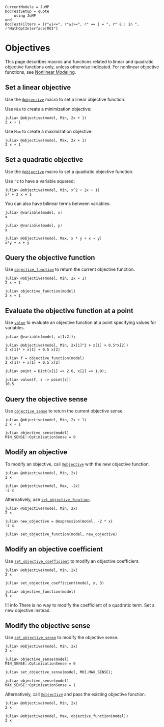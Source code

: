 ```@meta
CurrentModule = JuMP
DocTestSetup = quote
    using JuMP
end
DocTestFilters = [r"≤|<=", r"≥|>=", r" == | = ", r" ∈ | in ", r"MathOptInterface|MOI"]
```

# Objectives

This page describes macros and functions related to linear and quadratic
objective functions only, unless otherwise indicated. For nonlinear objective
functions, see [Nonlinear Modeling](@ref).

## Set a linear objective

Use the [`@objective`](@ref) macro to set a linear objective function.

Use `Min` to create a minimization objective:
```jldoctest; setup = :(model=Model(); @variable(model, x))
julia> @objective(model, Min, 2x + 1)
2 x + 1
```

Use `Max` to create a maximization objective:
```jldoctest; setup = :(model=Model(); @variable(model, x))
julia> @objective(model, Max, 2x + 1)
2 x + 1
```

## Set a quadratic objective

Use the [`@objective`](@ref) macro to set a quadratic objective function.

Use `^2` to have a variable squared:
```jldoctest; setup = :(model=Model(); @variable(model, x))
julia> @objective(model, Min, x^2 + 2x + 1)
x² + 2 x + 1
```

You can also have bilinear terms between variables:
```jldoctest; setup = :(model=Model())
julia> @variable(model, x)
x

julia> @variable(model, y)
y

julia> @objective(model, Max, x * y + x + y)
x*y + x + y
```

## Query the objective function

Use [`objective_function`](@ref) to return the current objective function.
```jldoctest; setup = :(model=Model(); @variable(model, x))
julia> @objective(model, Min, 2x + 1)
2 x + 1

julia> objective_function(model)
2 x + 1
```

## Evaluate the objective function at a point

Use [`value`]($ref) to evaluate an objective function at a point specifying values for variables.

```jldoctest; setup = :(model=Model())
julia> @variable(model, x[1:2]);

julia> @objective(model, Min, 2x[1]^2 + x[1] + 0.5*x[2])
2 x[1]² + x[1] + 0.5 x[2]

julia> f = objective_function(model)
2 x[1]² + x[1] + 0.5 x[2]

julia> point = Dict(x[1] => 2.0, x[2] => 1.0);

julia> value(f, z -> point[z])
10.5
```

## Query the objective sense

Use [`objective_sense`](@ref) to return the current objective sense.
```jldoctest; setup = :(model=Model(); @variable(model, x))
julia> @objective(model, Min, 2x + 1)
2 x + 1

julia> objective_sense(model)
MIN_SENSE::OptimizationSense = 0
```

## Modify an objective

To modify an objective, call [`@objective`](@ref) with the new objective
function.
```jldoctest; setup = :(model=Model(); @variable(model, x))
julia> @objective(model, Min, 2x)
2 x

julia> @objective(model, Max, -2x)
-2 x
```

Alternatively, use [`set_objective_function`](@ref).

```jldoctest; setup = :(model=Model(); @variable(model, x))
julia> @objective(model, Min, 2x)
2 x

julia> new_objective = @expression(model, -2 * x)
-2 x

julia> set_objective_function(model, new_objective)
```

## Modify an objective coefficient

Use [`set_objective_coefficient`](@ref) to modify an objective coefficient.
```jldoctest; setup = :(model=Model(); @variable(model, x))
julia> @objective(model, Min, 2x)
2 x

julia> set_objective_coefficient(model, x, 3)

julia> objective_function(model)
3 x
```

!!! info
    There is no way to modify the coefficient of a quadratic term. Set a new
    objective instead.

## Modify the objective sense

Use [`set_objective_sense`](@ref) to modify the objective sense.
```jldoctest; setup = :(model=Model(); @variable(model, x))
julia> @objective(model, Min, 2x)
2 x

julia> objective_sense(model)
MIN_SENSE::OptimizationSense = 0

julia> set_objective_sense(model, MOI.MAX_SENSE);

julia> objective_sense(model)
MAX_SENSE::OptimizationSense = 1
```

Alternatively, call [`@objective`](@ref) and pass the existing objective
function.
```jldoctest; setup = :(model=Model(); @variable(model, x))
julia> @objective(model, Min, 2x)
2 x

julia> @objective(model, Max, objective_function(model))
2 x
```
